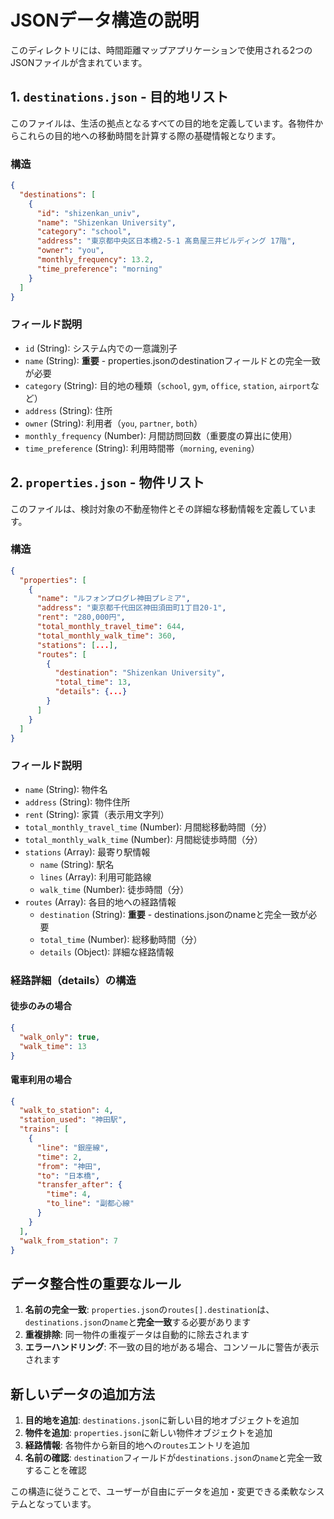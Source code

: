 # JSONデータ構造の説明

このディレクトリには、時間距離マップアプリケーションで使用される2つのJSONファイルが含まれています。

## 1. `destinations.json` - 目的地リスト

このファイルは、生活の拠点となるすべての目的地を定義しています。各物件からこれらの目的地への移動時間を計算する際の基礎情報となります。

### 構造
```json
{
  "destinations": [
    {
      "id": "shizenkan_univ",
      "name": "Shizenkan University", 
      "category": "school",
      "address": "東京都中央区日本橋2-5-1 髙島屋三井ビルディング 17階",
      "owner": "you",
      "monthly_frequency": 13.2,
      "time_preference": "morning"
    }
  ]
}
```

### フィールド説明
- `id` (String): システム内での一意識別子
- `name` (String): **重要** - properties.jsonのdestinationフィールドとの完全一致が必要
- `category` (String): 目的地の種類（`school`, `gym`, `office`, `station`, `airport`など）
- `address` (String): 住所
- `owner` (String): 利用者（`you`, `partner`, `both`）
- `monthly_frequency` (Number): 月間訪問回数（重要度の算出に使用）
- `time_preference` (String): 利用時間帯（`morning`, `evening`）

## 2. `properties.json` - 物件リスト

このファイルは、検討対象の不動産物件とその詳細な移動情報を定義しています。

### 構造
```json
{
  "properties": [
    {
      "name": "ルフォンプログレ神田プレミア",
      "address": "東京都千代田区神田須田町1丁目20-1", 
      "rent": "280,000円",
      "total_monthly_travel_time": 644,
      "total_monthly_walk_time": 360,
      "stations": [...],
      "routes": [
        {
          "destination": "Shizenkan University",
          "total_time": 13,
          "details": {...}
        }
      ]
    }
  ]
}
```

### フィールド説明
- `name` (String): 物件名
- `address` (String): 物件住所
- `rent` (String): 家賃（表示用文字列）
- `total_monthly_travel_time` (Number): 月間総移動時間（分）
- `total_monthly_walk_time` (Number): 月間総徒歩時間（分）
- `stations` (Array): 最寄り駅情報
  - `name` (String): 駅名
  - `lines` (Array): 利用可能路線
  - `walk_time` (Number): 徒歩時間（分）
- `routes` (Array): 各目的地への経路情報
  - `destination` (String): **重要** - destinations.jsonのnameと完全一致が必要
  - `total_time` (Number): 総移動時間（分）
  - `details` (Object): 詳細な経路情報

### 経路詳細（details）の構造

#### 徒歩のみの場合
```json
{
  "walk_only": true,
  "walk_time": 13
}
```

#### 電車利用の場合
```json
{
  "walk_to_station": 4,
  "station_used": "神田駅",
  "trains": [
    {
      "line": "銀座線",
      "time": 2,
      "from": "神田",
      "to": "日本橋",
      "transfer_after": {
        "time": 4,
        "to_line": "副都心線"
      }
    }
  ],
  "walk_from_station": 7
}
```

## データ整合性の重要なルール

1. **名前の完全一致**: `properties.json`の`routes[].destination`は、`destinations.json`の`name`と**完全一致**する必要があります
2. **重複排除**: 同一物件の重複データは自動的に除去されます
3. **エラーハンドリング**: 不一致の目的地がある場合、コンソールに警告が表示されます

## 新しいデータの追加方法

1. **目的地を追加**: `destinations.json`に新しい目的地オブジェクトを追加
2. **物件を追加**: `properties.json`に新しい物件オブジェクトを追加
3. **経路情報**: 各物件から新目的地への`routes`エントリを追加
4. **名前の確認**: `destination`フィールドが`destinations.json`の`name`と完全一致することを確認

この構造に従うことで、ユーザーが自由にデータを追加・変更できる柔軟なシステムとなっています。